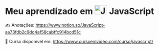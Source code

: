 # Meu aprendizado em  <img alt="Joao-JavaScript" height="30" width="40" src="https://cdn.jsdelivr.net/gh/devicons/devicon/icons/javascript/javascript-original.svg"/> JavaScript

✍ Anotações: https://www.notion.so/JavaScript-aa73fdb2c6dc4af58cabffc914bcd51c

📖 Curso disponível em: https://www.cursoemvideo.com/curso/javascript/

